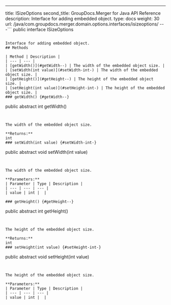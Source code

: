 ---
title: ISizeOptions
second_title: GroupDocs.Merger for Java API Reference
description: Interface for adding embedded object.
type: docs
weight: 30
url: /java/com.groupdocs.merger.domain.options.interfaces/isizeoptions/
---```
public interface ISizeOptions
```

Interface for adding embedded object.
## Methods

| Method | Description |
| --- | --- |
| [getWidth()](#getWidth--) | The width of the embedded object size. |
| [setWidth(int value)](#setWidth-int-) | The width of the embedded object size. |
| [getHeight()](#getHeight--) | The height of the embedded object size. |
| [setHeight(int value)](#setHeight-int-) | The height of the embedded object size. |
### getWidth() {#getWidth--}
```
public abstract int getWidth()
```


The width of the embedded object size.

**Returns:**
int
### setWidth(int value) {#setWidth-int-}
```
public abstract void setWidth(int value)
```


The width of the embedded object size.

**Parameters:**
| Parameter | Type | Description |
| --- | --- | --- |
| value | int |  |

### getHeight() {#getHeight--}
```
public abstract int getHeight()
```


The height of the embedded object size.

**Returns:**
int
### setHeight(int value) {#setHeight-int-}
```
public abstract void setHeight(int value)
```


The height of the embedded object size.

**Parameters:**
| Parameter | Type | Description |
| --- | --- | --- |
| value | int |  |

